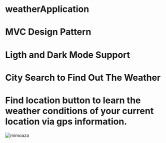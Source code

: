 # weatherApplication

# MVC Design Pattern
# Ligth and Dark Mode Support
# City Search to Find Out The Weather
# Find location button to learn the weather conditions of your current location via gps information.

![mimoaza](https://user-images.githubusercontent.com/49749125/136405740-d7ba46f1-dab6-4f0a-9832-b5a9cb058acb.png)
